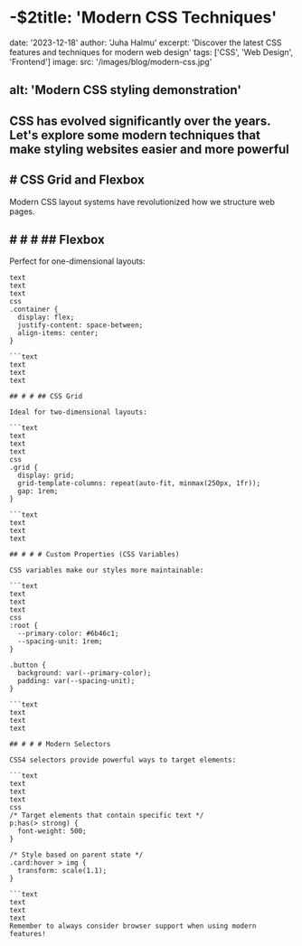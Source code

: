 
# -$2title: 'Modern CSS Techniques'

date: '2023-12-18'
author: 'Juha Halmu'
excerpt: 'Discover the latest CSS features and techniques for modern web design'
tags: ['CSS', 'Web Design', 'Frontend']
image:
  src: '/images/blog/modern-css.jpg'

## alt: 'Modern CSS styling demonstration'

## CSS has evolved significantly over the years. Let's explore some modern techniques that make styling websites easier and more powerful

## # CSS Grid and Flexbox

Modern CSS layout systems have revolutionized how we structure web pages.

## # # # ## Flexbox

Perfect for one-dimensional layouts:

```text
text
text
text
css
.container {
  display: flex;
  justify-content: space-between;
  align-items: center;
}

```text
text
text
text

## # # ## CSS Grid

Ideal for two-dimensional layouts:

```text
text
text
text
css
.grid {
  display: grid;
  grid-template-columns: repeat(auto-fit, minmax(250px, 1fr));
  gap: 1rem;
}

```text
text
text
text

## # # # Custom Properties (CSS Variables)

CSS variables make our styles more maintainable:

```text
text
text
text
css
:root {
  --primary-color: #6b46c1;
  --spacing-unit: 1rem;
}

.button {
  background: var(--primary-color);
  padding: var(--spacing-unit);
}

```text
text
text
text

## # # # Modern Selectors

CSS4 selectors provide powerful ways to target elements:

```text
text
text
text
css
/* Target elements that contain specific text */
p:has(> strong) {
  font-weight: 500;
}

/* Style based on parent state */
.card:hover > img {
  transform: scale(1.1);
}

```text
text
text
text
Remember to always consider browser support when using modern features!
